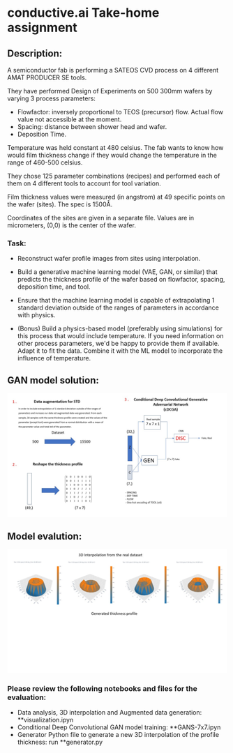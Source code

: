 # conductive.ai Take-home assignment

## Description:
A semiconductor fab is performing a SATEOS CVD process on 4 different AMAT PRODUCER SE tools.

They have performed Design of Experiments on 500 300mm wafers by varying 3 process parameters:

- Flowfactor: inversely proportional to TEOS (precursor) flow. Actual flow value not accessible at the moment.
- Spacing: distance between shower head and wafer.
- Deposition Time.

Temperature was held constant at 480 celsius. The fab wants to know how would film thickness change if they would change the temperature in the range of 460-500 celsius.

They chose 125 parameter combinations (recipes) and performed each of them on 4 different tools to account for tool variation.

Film thickness values were measured (in angstrom) at 49 specific points on the wafer (sites). The spec is 1500Å.

Coordinates of the sites are given in a separate file. Values are in micrometers, (0,0) is the center of the wafer.

### Task:
 - Reconstruct wafer profile images from sites using interpolation.
 - Build a generative machine learning model (VAE, GAN, or similar) that predicts the thickness profile of the wafer based on flowfactor, spacing, deposition time, and tool.
 - Ensure that the machine learning model is capable of extrapolating 1 standard deviation outside of the ranges of parameters in accordance with physics.

- (Bonus) Build a physics-based model (preferably using simulations) for this process that would include temperature. If you need information on other process parameters, we'd be happy to provide them if available. Adapt it to fit the data. Combine it with the ML model to incorporate the influence of temperature.
## GAN model solution:
![](Slide1.jpg)
## Model evalution:
![](Slide2.jpg)
### Please review the following notebooks and files for the evaluation:

 - Data analysis, 3D interpolation and Augmented data generation: **visualization.ipyn
 - Conditional Deep Convolutional GAN model training: **GANS-7x7.ipyn
 - Generator Python file to generate a new 3D interpolation of the profile thickness: run **generator.py  
